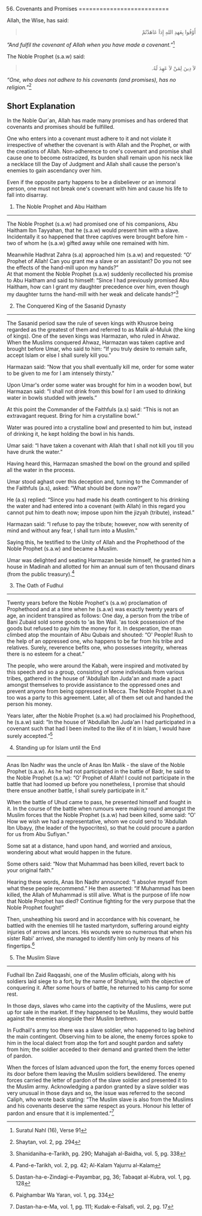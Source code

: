 56. Covenants and Promises
==========================

Allah, the Wise, has said:

<blockquote dir="rtl">
  <p>
أَوْفُوا بِعَهدِ اللهِ إِذاَ عَاهَدْتُمْ
  </p>
</blockquote>

*”And fulfil the covenant of Allah when you have made a covenant.”*[^1]

The Noble Prophet (s.a.w) said:

<blockquote dir="rtl">
  <p>
لاَ دِينَ لِمَنْ لاَ عَهِدَ لَهُ.
  </p>
</blockquote>

*“One, who does not adhere to his covenants (and promises), has no
religion.”*[^2]

Short Explanation
-----------------

In the Noble Qur\`an, Allah has made many promises and has ordered that
covenants and promises should be fulfilled.

One who enters into a covenant must adhere to it and not violate it
irrespective of whether the covenant is with Allah and the Prophet, or
with the creations of Allah. Non-adherence to one's covenant and promise
shall cause one to become ostracized, its burden shall remain upon his
neck like a necklace till the Day of Judgment and Allah shall cause the
person's enemies to gain ascendancy over him.

Even if the opposite party happens to be a disbeliever or an immoral
person, one must not break one's covenant with him and cause his life to
fall into disarray.

1) The Noble Prophet and Abu Haitham
------------------------------------

The Noble Prophet (s.a.w) had promised one of his companions, Abu
Haitham Ibn Tayyahan, that he (s.a.w) would present him with a slave.
Incidentally it so happened that three captives were brought before
him - two of whom he (s.a.w) gifted away while one remained with him.

Meanwhile Hadhrat Zahra (s.a) approached him (s.a.w) and requested: “O'
Prophet of Allah! Can you grant me a slave or an assistant? Do you not
see the effects of the hand-mill upon my hands?”  
 At that moment the Noble Prophet (s.a.w) suddenly recollected his
promise to Abu Haitham and said to himself: “Since I had previously
promised Abu Haitham, how can I grant my daughter precedence over him,
even though my daughter turns the hand-mill with her weak and delicate
hands?”[^3]

2) The Conquered King of the Sasanid Dynasty
--------------------------------------------

The Sasanid period saw the rule of seven kings with Khusroe being
regarded as the greatest of them and referred to as Malik al-Muluk (the
king of kings). One of the seven kings was Harmazan, who ruled in Ahwaz.
When the Muslims conquered Ahwaz, Harmazan was taken captive and brought
before Umar, who said to him: “If you truly desire to remain safe,
accept Islam or else I shall surely kill you.”

Harmazan said: “Now that you shall eventually kill me, order for some
water to be given to me for I am intensely thirsty.”

Upon Umar's order some water was brought for him in a wooden bowl, but
Harmazan said: “I shall not drink from this bowl for I am used to
drinking water in bowls studded with jewels.”

At this point the Commander of the Faithfuls (a.s) said: “This is not an
extravagant request. Bring for him a crystalline bowl.”

Water was poured into a crystalline bowl and presented to him but,
instead of drinking it, he kept holding the bowl in his hands.

Umar said: “I have taken a covenant with Allah that I shall not kill you
till you have drunk the water.”

Having heard this, Harmazan smashed the bowl on the ground and spilled
all the water in the process.

Umar stood aghast over this deception and, turning to the Commander of
the Faithfuls (a.s), asked: “What should be done now?”

He (a.s) replied: “Since you had made his death contingent to his
drinking the water and had entered into a covenant (with Allah) in this
regard you cannot put him to death now; impose upon him the jizyah
(tribute), instead.”

Harmazan said: “I refuse to pay the tribute; however, now with serenity
of mind and without any fear, I shall turn into a Muslim.”

Saying this, he testified to the Unity of Allah and the Prophethood of
the Noble Prophet (s.a.w) and became a Muslim.

Umar was delighted and seating Harmazan beside himself, he granted him a
house in Madinah and allotted for him an annual sum of ten thousand
dinars (from the public treasury).[^4]

3) The Oath of Fudhul
---------------------

Twenty years before the Noble Prophet's (s.a.w) proclamation of
Prophethood and at a time when he (s.a.w) was exactly twenty years of
age, an incident transpired as follows: One day, a person from the tribe
of Bani Zubaid sold some goods to 'as Ibn Wail. 'as took possession of
the goods but refused to pay him the money for it. In desperation, the
man climbed atop the mountain of Abu Qubais and shouted: “O' People!
Rush to the help of an oppressed one, who happens to be far from his
tribe and relatives. Surely, reverence befits one, who possesses
integrity, whereas there is no esteem for a cheat.”

The people, who were around the Kabah, were inspired and motivated by
this speech and so a group, consisting of some individuals from various
tribes, gathered in the house of 'Abdullah Ibn Juda'an and made a pact
amongst themselves to provide assistance to the oppressed ones and
prevent anyone from being oppressed in Mecca. The Noble Prophet (s.a.w)
too was a party to this agreement. Later, all of them set out and handed
the person his money.

Years later, after the Noble Prophet (s.a.w) had proclaimed his
Prophethood, he (s.a.w) said: “In the house of 'Abdullah Ibn Juda'an I
had participated in a covenant such that had I been invited to the like
of it in Islam, I would have surely accepted.”[^5]

4) Standing up for Islam until the End
--------------------------------------

Anas Ibn Nadhr was the uncle of Anas Ibn Malik - the slave of the Noble
Prophet (s.a.w). As he had not participated in the battle of Badr, he
said to the Noble Prophet (s.a.w): “O' Prophet of Allah! I could not
participate in the battle that had loomed up before you nonetheless, I
promise that should there ensue another battle, I shall surely
participate in it.”

When the battle of Uhud came to pass, he presented himself and fought in
it. In the course of the battle when rumours were making round amongst
the Muslim forces that the Noble Prophet (s.a.w) had been killed, some
said: “O' How we wish we had a representative, whom we could send to
'Abdullah Ibn Ubayy, (the leader of the hypocrites), so that he could
procure a pardon for us from Abu Sufiyan.”

Some sat at a distance, hand upon hand, and worried and anxious,
wondering about what would happen in the future.

Some others said: “Now that Muhammad has been killed, revert back to
your original faith.”

Hearing these words, Anas Ibn Nadhr announced: “I absolve myself from
what these people recommend.” He then asserted: “If Muhammad has been
killed, the Allah of Muhammad is still alive. What is the purpose of
life now that Noble Prophet has died? Continue fighting for the very
purpose that the Noble Prophet fought!”

Then, unsheathing his sword and in accordance with his covenant, he
battled with the enemies till he tasted martyrdom, suffering around
eighty injuries of arrows and lances. His wounds were so numerous that
when his sister Rabi' arrived, she managed to identify him only by means
of his fingertips.[^6]

5) The Muslim Slave
-------------------

Fudhail Ibn Zaid Raqqashi, one of the Muslim officials, along with his
soldiers laid siege to a fort, by the name of Shahriyaj, with the
objective of conquering it. After some hours of battle, he returned to
his camp for some rest.

In those days, slaves who came into the captivity of the Muslims, were
put up for sale in the market. If they happened to be Muslims, they
would battle against the enemies alongside their Muslim brethren.

In Fudhail's army too there was a slave soldier, who happened to lag
behind the main contingent. Observing him to be alone, the enemy forces
spoke to him in the local dialect from atop the fort and sought pardon
and safety from him; the soldier acceded to their demand and granted
them the letter of pardon.

When the forces of Islam advanced upon the fort, the enemy forces opened
its door before them leaving the Muslim soldiers bewildered. The enemy
forces carried the letter of pardon of the slave soldier and presented
it to the Muslim army. Acknowledging a pardon granted by a slave soldier
was very unusual in those days and so, the issue was referred to the
second Caliph, who wrote back stating: “The Muslim slave is also from
the Muslims and his covenants deserve the same respect as yours. Honour
his letter of pardon and ensure that it is implemented.”[^7]

[^1]: Suratul Nahl (16), Verse 91

[^2]: Shaytan, vol. 2, pg. 294

[^3]: Shanidaniha-e-Tarikh, pg. 290; Mahajjah al-Baidha, vol. 5, pg. 338

[^4]: Pand-e-Tarikh, vol. 2, pg. 42; Al-Kalam Yajurru al-Kalam

[^5]: Dastan-ha-e-Zindagi-e-Payambar, pg, 36; Tabaqat al-Kubra, vol. 1,
pg. 128

[^6]: Paighambar Wa Yaran, vol. 1, pg. 334

[^7]: Dastan-ha-e-Ma, vol. 1, pg. 111; Kudak-e-Falsafi, vol. 2, pg. 17


